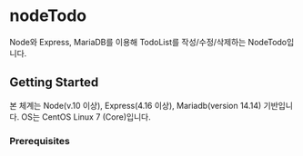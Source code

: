 # nodeTodo
Node와 Express, MariaDB를 이용해 TodoList를 작성/수정/삭제하는 NodeTodo입니다.

## Getting Started
본 체계는 Node(v.10 이상), Express(4.16 이상), Mariadb(version 14.14) 기반입니다.
OS는 CentOS Linux 7 (Core)입니다.

### Prerequisites
